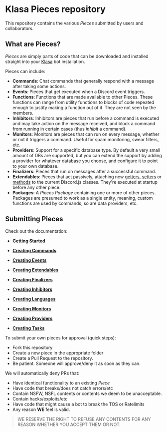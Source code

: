 # Klasa Pieces repository

This repository contains the various *Pieces* submitted by users and collaborators.

## What are Pieces?

*Pieces* are simply parts of code that can be downloaded and installed straight into your [Klasa](https://github.com/dirigeants/klasa) bot installation.

Pieces can include:

- **Commands**: Chat commands that generally respond with a message after taking some actions.
- **Events**: Pieces that get executed when a Discord event triggers.
- **Functions**: Functions that are made available to other Pieces. These functions can range from utility functions to blocks of code repeated enough to justify making a function out of it. They are not seen by the members.
- **Inhibitors**: Inhibitors are pieces that run before a command is executed and may take action on the message received, and block a command from running in certain cases (thus *inhibit* a command).
- **Monitors**: Monitors are pieces that can run on every message, whether or not it triggers a command. Useful for spam monitoring, swear filters, etc.
- **Providers**: Support for a specific database type. By default a very small amount of DBs are supported, but you can extend the support by adding a provider for whatever database you choose, and configure it to point to your own database.
- **Finalizers**: Pieces that run on messages after a successful command.
- **Extendables**: Pieces that act passively, attaching new [getters](https://developer.mozilla.org/en-US/docs/Web/JavaScript/Reference/Functions/get), [setters](https://developer.mozilla.org/en-US/docs/Web/JavaScript/Reference/Functions/set) or [methods](https://developer.mozilla.org/en-US/docs/Web/JavaScript/Reference/Functions/Method_definitions) to the current Discord.js classes. They're executed at startup before any other piece.
- **Packages**: A *Pieces Package* containing one or more of other pieces. Packages are presumed to work as a single entity, meaning, custom functions are used by commands, so are data providers, etc.

## Submitting Pieces

Check out the documentation:

- **[Getting Started](https://klasa.js.org/#/docs/main/master/Getting%20Started/GettingStarted)**

- **[Creating Commands](https://klasa.js.org/#/docs/main/master/Piece%20Basics/CreatingCommands)**
- **[Creating Events](https://klasa.js.org/#/docs/main/master/Piece%20Basics/CreatingEvents)**
- **[Creating Extendables](https://klasa.js.org/#/docs/main/master/Piece%20Basics/CreatingExtendables)**
- **[Creating Finalizers](https://klasa.js.org/#/docs/main/master/Piece%20Basics/CreatingFinalizers)**
- **[Creating Inhibitors](https://klasa.js.org/#/docs/main/master/Piece%20Basics/CreatingInhibitors)**
- **[Creating Languages](https://klasa.js.org/#/docs/main/master/Piece%20Basics/CreatingLanguages)**
- **[Creating Monitors](https://klasa.js.org/#/docs/main/master/Piece%20Basics/CreatingMonitors)**
- **[Creating Providers](https://klasa.js.org/#/docs/main/master/Piece%20Basics/CreatingProviders)**
- **[Creating Tasks](https://klasa.js.org/#/docs/main/master/Piece%20Basics/CreatingTasks)**

To submit your own pieces for approval (quick steps):

- Fork this repository
- Create a new piece in the appropriate folder
- Create a Pull Request to the repository.
- Be patient. Someone will approve/deny it as soon as they can.

We will automatically deny PRs that:

- Have identical functionality to an existing *Piece*
- Have code that breaks/does not catch errors/etc
- Contain NSFW, NSFL contents or contents we deem to be unacceptable.
- Contain hacks/exploits/etc
- Have code that might cause a bot to break the TOS or Ratelimits
- Any reason **WE** feel is valid.

> WE RESERVE THE RIGHT TO REFUSE ANY CONTENTS FOR ANY REASON WHETHER YOU ACCEPT THEM OR NOT.
